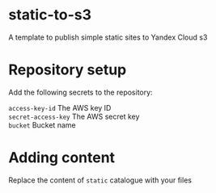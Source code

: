 # static-to-s3
A template to publish simple static sites to Yandex Cloud s3

# Repository setup

Add the following secrets to the repository:

`access-key-id` The AWS key ID\
`secret-access-key` The AWS secret key\
`bucket` Bucket name

# Adding content
Replace the content of `static` catalogue with your files 
